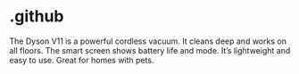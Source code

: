 # .github
The Dyson V11 is a powerful cordless vacuum. It cleans deep and works on all floors. The smart screen shows battery life and mode. It’s lightweight and easy to use. Great for homes with pets.
